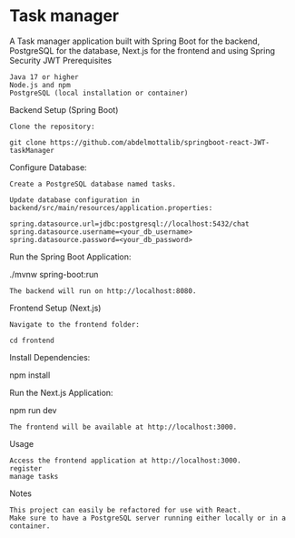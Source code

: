 # Task manager

A Task manager application built with Spring Boot for the backend, PostgreSQL for the database, Next.js for the frontend and using Spring Security JWT
Prerequisites

    Java 17 or higher
    Node.js and npm
    PostgreSQL (local installation or container)

Backend Setup (Spring Boot)

    Clone the repository:

    git clone https://github.com/abdelmottalib/springboot-react-JWT-taskManager

Configure Database:

    Create a PostgreSQL database named tasks.

    Update database configuration in backend/src/main/resources/application.properties:

    spring.datasource.url=jdbc:postgresql://localhost:5432/chat
    spring.datasource.username=<your_db_username>
    spring.datasource.password=<your_db_password>

Run the Spring Boot Application:

./mvnw spring-boot:run

    The backend will run on http://localhost:8080.

Frontend Setup (Next.js)

    Navigate to the frontend folder:

    cd frontend

Install Dependencies:

npm install

Run the Next.js Application:

npm run dev

    The frontend will be available at http://localhost:3000.

Usage

    Access the frontend application at http://localhost:3000.
    register
    manage tasks

Notes

    This project can easily be refactored for use with React.
    Make sure to have a PostgreSQL server running either locally or in a container.
